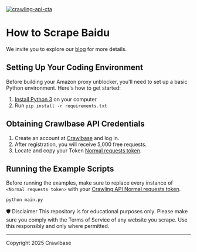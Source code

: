 <a href="https://crawlbase.com/signup?utm_source=github&utm_medium=readme&utm_campaign=crawling_api_banner" target="_blank">
  <img src="https://github.com/user-attachments/assets/afa4f6e7-25fb-442c-af2f-b4ddcfd62ab2" 
       alt="crawling-api-cta" 
       style="max-width: 100%; border: 0;">
</a>

# How to Scrape Baidu

We invite you to explore our [blog](https://crawlbase.com/blog/how-to-scrape-baidu/?utm_source=github&utm_medium=referral&utm_campaign=scraperhub&ref=gh_scraperhub) for more details.

## Setting Up Your Coding Environment

Before building your Amazon proxy unblocker, you'll need to set up a basic Python environment. Here's how to get started:

1. [Install Python 3](https://kinsta.com/knowledgebase/install-python/#how-to-install-python) on your computer
2. Run `pip install -r requirements.txt`

## Obtaining Crawlbase API Credentials

1. Create an account at [Crawlbase](https://crawlbase.com/signup) and log in.
2. After registration, you will receive 5,000 free requests.
3. Locate and copy your Token [Normal requests token](https://crawlbase.com/dashboard/account/docs).

## Running the Example Scripts

Before running the examples, make sure to replace every instance of `<Normal requests token>` with your [Crawling API Normal requests token](https://crawlbase.com/dashboard/account/docs).

```bash
python main.py
```

🛡 Disclaimer
This repository is for educational purposes only. Please make sure you comply with the Terms of Service of any website you scrape. Use this responsibly and only where permitted.

---

Copyright 2025 Crawlbase

